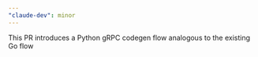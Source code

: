 ```yaml
---
"claude-dev": minor
---
```


This PR introduces a Python gRPC codegen flow analogous to the existing Go flow
